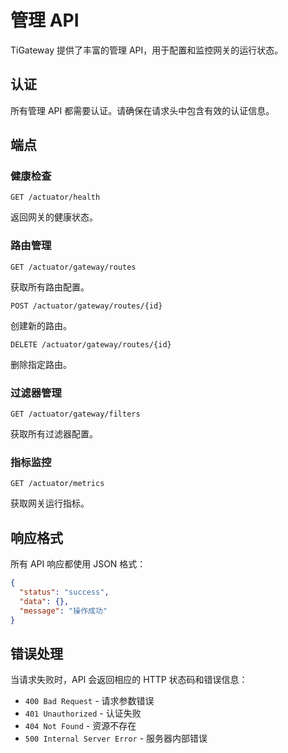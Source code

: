 # 管理 API

TiGateway 提供了丰富的管理 API，用于配置和监控网关的运行状态。

## 认证

所有管理 API 都需要认证。请确保在请求头中包含有效的认证信息。

## 端点

### 健康检查

```http
GET /actuator/health
```

返回网关的健康状态。

### 路由管理

```http
GET /actuator/gateway/routes
```

获取所有路由配置。

```http
POST /actuator/gateway/routes/{id}
```

创建新的路由。

```http
DELETE /actuator/gateway/routes/{id}
```

删除指定路由。

### 过滤器管理

```http
GET /actuator/gateway/filters
```

获取所有过滤器配置。

### 指标监控

```http
GET /actuator/metrics
```

获取网关运行指标。

## 响应格式

所有 API 响应都使用 JSON 格式：

```json
{
  "status": "success",
  "data": {},
  "message": "操作成功"
}
```

## 错误处理

当请求失败时，API 会返回相应的 HTTP 状态码和错误信息：

- `400 Bad Request` - 请求参数错误
- `401 Unauthorized` - 认证失败
- `404 Not Found` - 资源不存在
- `500 Internal Server Error` - 服务器内部错误
